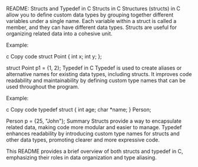 README: Structs and Typedef in C
Structs in C
Structures (structs) in C allow you to define custom data types by grouping together different variables under a single name. Each variable within a struct is called a member, and they can have different data types. Structs are useful for organizing related data into a cohesive unit.

Example:

c
Copy code
struct Point {
    int x;
    int y;
};

struct Point p1 = {1, 2};
Typedef in C
Typedef is used to create aliases or alternative names for existing data types, including structs. It improves code readability and maintainability by defining custom type names that can be used throughout the program.

Example:

c
Copy code
typedef struct {
    int age;
    char *name;
} Person;

Person p = {25, "John"};
Summary
Structs provide a way to encapsulate related data, making code more modular and easier to manage. Typedef enhances readability by introducing custom type names for structs and other data types, promoting clearer and more expressive code.

This README provides a brief overview of both structs and typedef in C, emphasizing their roles in data organization and type aliasing.







